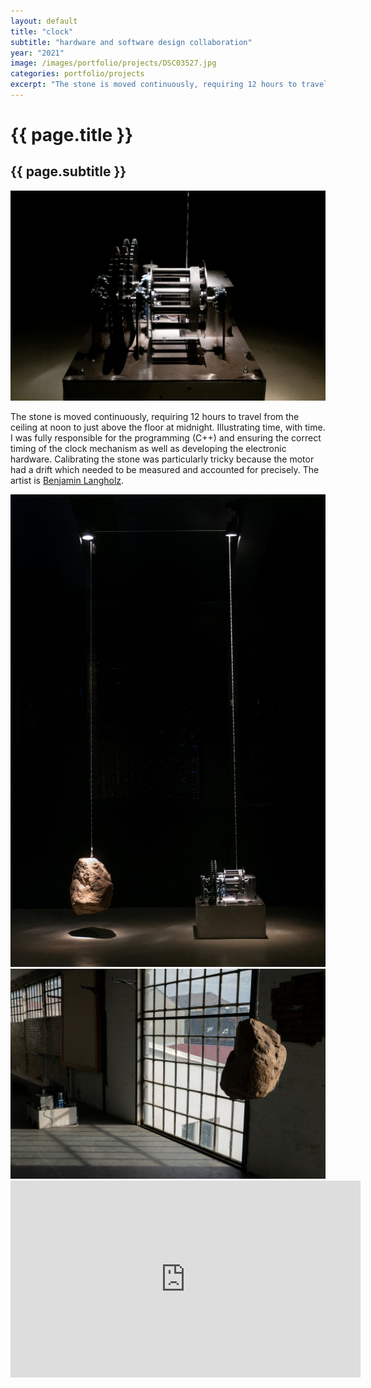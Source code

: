 ```yaml
---
layout: default
title: "clock"
subtitle: "hardware and software design collaboration"
year: "2021"
image: /images/portfolio/projects/DSC03527.jpg
categories: portfolio/projects
excerpt: "The stone is moved continuously, requiring 12 hours to travel from the ceiling at noon to just above the floor at midnight.  Illustrating time, with time."
---
```

<div class="portfolio">

<h1>{{ page.title }}</h1>
<h2>{{ page.subtitle }}</h2>

<section>
<img img="" src="/images/portfolio/projects/DSC03527.jpg">
</section>
<section>

The stone is moved continuously, requiring 12 hours to travel from the ceiling at noon to just above the floor at midnight.  Illustrating time, with time. I was fully responsible for the programming (C++) and ensuring the correct timing of the clock mechanism as well as developing the electronic hardware. Calibrating the stone was particularly tricky because the motor had a drift which needed to be measured and accounted for precisely. The artist is <a href="https://www.benjaminlangholz.com/#/clock/">Benjamin Langholz</a>.

</section>
<section>
<img img="" src="/images/portfolio/projects/DSC03777.jpg">
<img img="" src="/images/portfolio/projects/untitled-01777.jpg">
</section>

<section>
<iframe width="560" height="315" src="https://www.youtube.com/embed/1JgOfDZJd7w?si=TfIiV3jJQ9TbkZ48" title="YouTube video player" frameborder="0" allow="accelerometer; autoplay; clipboard-write; encrypted-media; gyroscope; picture-in-picture; web-share" referrerpolicy="strict-origin-when-cross-origin" allowfullscreen></iframe>
</section>


</div>

